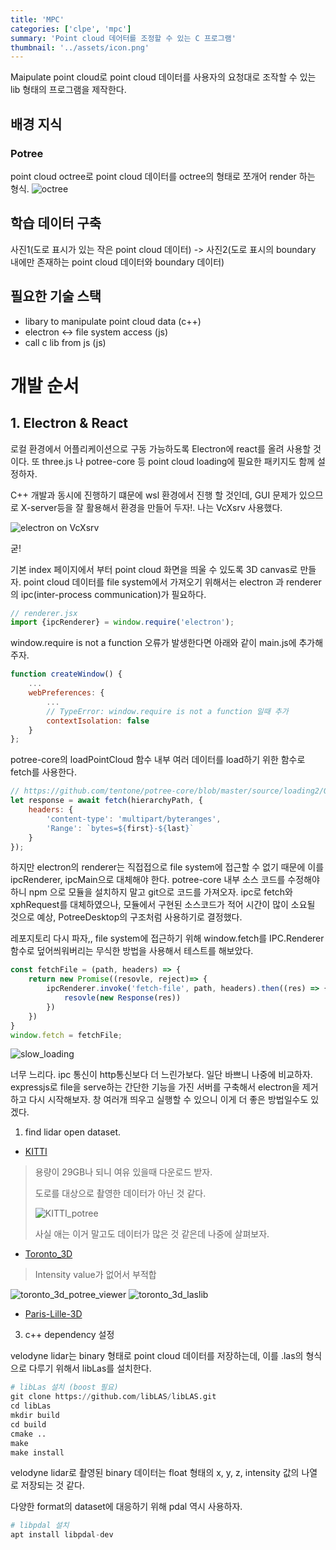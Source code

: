 ```yaml
---
title: 'MPC'
categories: ['clpe', 'mpc']
summary: 'Point cloud 데어터를 조정할 수 있는 C 프로그램'
thumbnail: '../assets/icon.png'
---
```

Maipulate point cloud로 point cloud 데이터를 사용자의 요청대로 조작할 수 있는 lib 형태의 프로그램을 제작한다.

## 배경 지식
### Potree
point cloud octree로 point cloud 데이터를 octree의 형태로 쪼개어 render 하는 형식.
![octree](./assets/01_octree.png "출처 - https://developer.apple.com/documentation/gameplaykit/gkoctree")

## 학습 데이터 구축

사진1(도로 표시가 있는 작은 point cloud 데이터) -> 사진2(도로 표시의 boundary 내에만 존재하는 point cloud 데이터와 boundary 데이터)


## 필요한 기술 스택
* libary to manipulate point cloud data (c++)
* electron <-> file system access (js)
* call c lib from js (js)



# 개발 순서

## 1. Electron & React 

로컬 환경에서 어플리케이션으로 구동 가능하도록 Electron에 react를 올려 사용할 것이다. 또 three.js 나 potree-core 등 point cloud loading에 필요한 패키지도 함께 설정하자.

C++ 개발과 동시에 진행하기 떄문에 wsl 환경에서 진행 할 것인데, GUI 문제가 있으므로 X-server등을 잘 활용해서 환경을 만들어 두자!. 나는 VcXsrv 사용했다.

![electron on VcXsrv](./assets/01_electron_on_vcxsrv.PNG "electron on VcXsrv")

굳!


기본 index 페이지에서 부터 point cloud 화면을 띄울 수 있도록 3D canvas로 만들자. point cloud 데이터를 file system에서 가져오기 위해서는 electron 과 renderer의 ipc(inter-process communication)가 필요하다.
```javascript
// renderer.jsx
import {ipcRenderer} = window.require('electron');
```

window.require is not a function 오류가 발생한다면 아래와 같이 main.js에 추가해주자.
```javascript
function createWindow() {
    ...
    webPreferences: {
        ...
        // TypeError: window.require is not a function 일때 추가
        contextIsolation: false
    }
};
```

potree-core의 loadPointCloud 함수 내부 여러 데이터를 load하기 위한 함수로 fetch를 사용한다. 

```javascript
// https://github.com/tentone/potree-core/blob/master/source/loading2/OctreeLoader.ts#L284
let response = await fetch(hierarchyPath, {
    headers: {
        'content-type': 'multipart/byteranges',
        'Range': `bytes=${first}-${last}`
    }
});
```

하지만 electron의 renderer는 직접접으로 file system에 접근할 수 없기 때문에 이를 ipcRenderer, ipcMain으로 대체해야 한다. potree-core 내부 소스 코드를 수정해야하니 npm 으로 모듈을 설치하지 말고 git으로 코드를 가져오자. ipc로 fetch와 xphRequest를 대체하였으나, 모듈에서 구현된 소스코드가 적어 시간이 많이 소요될 것으로 예상, PotreeDesktop의 구조처럼 사용하기로 결정했다.

레포지토리 다시 파자,, file system에 접근하기 위해 window.fetch를 IPC.Renderer 함수로 덮어씌워버리는 무식한 방법을 사용해서 테스트를 해보았다.
```javascript
const fetchFile = (path, headers) => {
    return new Promise((resovle, reject)=> {
        ipcRenderer.invoke('fetch-file', path, headers).then((res) => {
            resovle(new Response(res))
        })
    })
}
window.fetch = fetchFile;
```

![slow_loading](./assets/01_slowly_loading_potree.gif "slow_loading")

너무 느리다. ipc 통신이 http통신보다 더 느린가보다. 일단 바쁘니 나중에 비교하자. expressjs로 file을 serve하는 간단한 기능을 가진 서버를 구축해서 electron을 제거하고 다시 시작해보자. 창 여러개 띄우고 실행할 수 있으니 이게 더 좋은 방법일수도 있겠다.




1. find lidar open dataset.

* [KITTI](https://www.cvlibs.net/datasets/kitti/eval_object.php?obj_benchmark=3d)
> 
> 용량이 29GB나 되니 여유 있을때 다운로드 받자.
> 
> 도로를 대상으로 촬영한 데이터가 아닌 것 같다.
> 
> ![KITTI_potree](./assets/01_KITTI_potree.PNG)
>
> 사실 애는 이거 말고도 데이터가 많은 것 같은데 나중에 살펴보자.

* [Toronto_3D](https://github.com/WeikaiTan/Toronto-3D)

> Intensity value가 없어서 부적합
> 
![toronto_3d_potree_viewer](./assets/01_toronto_3d_potree_viewer.PNG)
![toronto_3d_laslib](./assets/01_toronto_3d_no_intensity.PNG)

* [Paris-Lille-3D](https://npm3d.fr/paris-lille-3d)

3. c++ dependency 설정

velodyne lidar는 binary 형태로 point cloud 데이터를 저장하는데, 이를 .las의 형식으로 다루기 위해서 libLas를 설치한다.
```python
# libLas 설치 (boost 필요)
git clone https://github.com/libLAS/libLAS.git
cd libLas
mkdir build
cd build
cmake ..
make
make install
```

velodyne lidar로 촬영된 binary 데이터는 float 형태의 x, y, z, intensity 값의 나열로 저장되는 것 같다.

다양한 format의 dataset에 대응하기 위해 pdal 역시 사용하자.
```python
# libpdal 설치
apt install libpdal-dev
```
